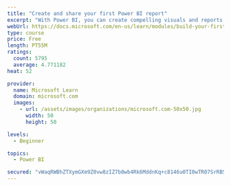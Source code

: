 ```yaml
---
title: "Create and share your first Power BI report"
excerpt: "With Power BI, you can create compelling visuals and reports. In this module, you learn how to use Power BI Desktop to connect to data, build visuals, and create a report that you can share with others in your organization. You then learn how to publish the report to the Power BI service, so that others can see your insights and benefit from your work."
webUrl: https://docs.microsoft.com/en-us/learn/modules/build-your-first-power-bi-report/
type: course
price: Free
length: PT55M
ratings:
  count: 5795
  average: 4.771182
heat: 52

provider:
  name: Microsoft Learn
  domain: microsoft.com
  images:
    - url: /assets/images/organizations/microsoft.com-50x50.jpg
      width: 50
      height: 50

levels:
  - Beginner

topics:
  - Power BI

secured: "vWaqRWBhZTXymGXm9Z0vw8zIZ7b0wb4Rk6MddnKq+c8146u0TI0wTR07SrRBSn7ZmDgUyGMHiebP81++D1KB2oSJ+cJoYleaUQAeNQ1wohDF1chDJok2yVFU1211/gDftw0YOFd5TxIsrxrkp7PB/BSVnMWWezFHHGEaynFddppYMbalP0IWAEZ1C8HfZCp7HDoxSZosBIEn9diq5hkRUmQTDwNmAMaYM21ue1pLxoqrIEQeNIm9OIxevLeSYGeuQnM8tBF8O8XdFHv8aXnoLbEj26pct1hyehoke8GG1sIS27Mbts2p/QcWgmRNTiqcDJoTzYhz9ydcMak94r14F6+ZpIHyhecm8OnUZu8Mo+HN4F1Vl1+1siD6vjnFXzabQcwuQ+eKVCt02MkRcBM+UtKPabmLtr7GLHai96ytMls=;y8dUOg8iD6tbAm2FS960sA=="
---
```


